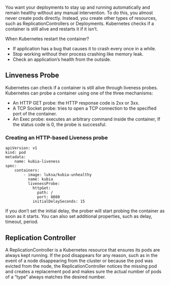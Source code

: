 You want your deployments to stay up and running automatically and remain healthy without any manual intervention. To do this, you almost never create pods directly. Instead, you create other types of resources, such as ReplicationControllers or Deployments.
Kubernetes checks if a container is still alive and restarts it if it isn’t.

When Kubernetes restart the container?
- If application has a bug that causes it to crash every once in a while.
- Stop working without their process crashing like memory leak. 
- Check an application’s health from the outside.

## Linveness Probe
Kubernetes can check if a container is still alive through liveness probes.
Kubernetes can probe a container using one of the three mechanisms:
- An HTTP GET probe: the HTTP response code is 2xx or 3xx.
- A TCP Socket probe: tries to open a TCP connection to the specified port of the container.
- An Exec probe: executes an arbitrary command inside the container, If the status code is 0, the probe is successful.

### Creating an HTTP-based Liveness probe
```
apiVersion: v1
kind: pod
metadata:
	name: kubia-liveness
spec:
	containers:
		- image: luksa/kubia-unhealthy
		  name: kubia
		  livenessProbe:
		    httpGet:
		      path: /
		      port: 8080
		    initialDelaySeconds: 15
```

If you don’t set the initial delay, the prober will start probing the container as soon as
it starts.
You can also set additional properties, such as delay, timeout, period.

## Replication Controller
A ReplicationController is a Kubernetes resource that ensures its pods are always
kept running. If the pod disappears for any reason, such as in the event of a node
disappearing from the cluster or because the pod was evicted from the node, the
ReplicationController notices the missing pod and creates a replacement pod and makes sure the actual number of pods of a “type” always matches the desired number.
